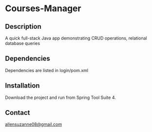 # Courses-Manager

## Description
A quick full-stack Java app demonstrating CRUD operations, relational database queries

## Dependencies
Dependencies are listed in login/pom.xml 

## Installation
Download the project and run from Spring Tool Suite 4.

## Contact
allensuzanne08@gmail.com

